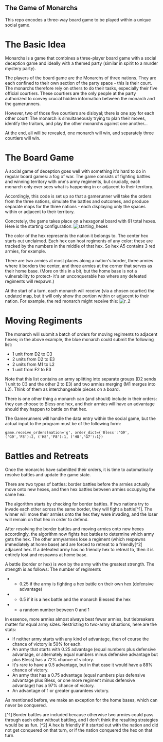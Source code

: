 ## The Game of Monarchs
This repo encodes a three-way board game to be played within a unique social game.

# The Basic Idea
Monarchs is a game that combines a three-player board game with a social deception game and ideally with a themed party (similar in spirit to a murder mystery party). 

The players of the board game are the Monarchs of three nations. They are each confined to their own section of the party space - this is their court. The monarchs therefore rely on others to do their tasks, especially their five official courtiers. These courtiers are the only people at the party authorized to convey crucial hidden information between the monarch and the gamerunners.

However, two of those five courtiers are disloyal; there is one spy for each other court! The monarch is simultaneously trying to plan their moves, identify the traitors, and play the other monarchs against one another...

At the end, all will be revealed, one monarch will win, and separately three courtiers will win.

# The Board Game
A social game of deception goes well with something it's hard to do in regular board games: a fog of war. The game consists of fighting battles and winning territory with one's army regiments, but crucially, each monarch only ever sees what is happening in or adjacent to their territory.

Accordingly, this code is set up so that a gamerunner will take the orders from the three nations, simulate the battles and outcomes, and produce separate maps for the three nations - each displaying only the spaces within or adjacent to their territory.

Concretely, the game takes place on a hexagonal board with 61 total hexes. Here is the starting configuration:
![starting_hexes](https://user-images.githubusercontent.com/1791021/155652013-7c4971c0-b207-4aec-a336-f11fd74c7b05.png)

The color of the hex represents the nation it belongs to. The center hex starts out unclaimed. Each hex can host regiments of any color; these are tracked by the numbers in the middle of that hex. So hex A5 contains 3 red armies, for example.

There are two armies at most places along a nation's border, three armies where it borders the center, and three armies at the corner that serves as their home base. (More on this in a bit, but the home base is not a vulnerability to protect- it's an unconquerable hex where any defeated regiments will respawn.)

At the start of a turn, each monarch will receive (via a chosen courtier) the updated map, but it will only show the portion within or adjacent to their nation. For example, the red monarch might receive this:
![r_2](https://user-images.githubusercontent.com/1791021/155652220-8124a740-8797-4dc1-a12e-c16cafb102b6.png)

# Moving Regiments
The monarch will submit a batch of orders for moving regiments to adjacent hexes; in the above example, the blue monarch could submit the following list:
* 1 unit from D2 to C3
* 2 units from D2 to E3
* 2 units from M1 to L2
* 1 unit from F2 to E3

Note that this list contains an army splitting into separate groups (D2 sends 1 unit to C3 and the other 2 to E3) and two armies merging (M1 merges into L2). Think of them as interchangeable pieces on a board.

There is one other thing a monarch can (and should) include in their orders: they can choose to Bless one hex, and their armies will have an advantage should they happen to battle on that hex.

The Gamerunners will handle the data entry within the social game, but the actual input to the program must be of the following form:

    game.receive_orders(nation='g', order_dict={'Bless':'G9', ('G9','F8'):2, ('H8','F8'):1, ('H8','G7'):1})
    
# Battles and Retreats
Once the monarchs have submitted their orders, it is time to automatically resolve battles and update the game state.

There are two types of battles: border battles before the armies actually move onto new hexes, and then hex battles between armies occupying the same hex. 

The algorithm starts by checking for border battles. If two nations try to invade each other across the same border, they will fight a battle[^1]. The winner will move their armies onto the hex they were invading, and the loser will remain on that hex in order to defend.

After resolving the border battles and moving armies onto new hexes accordingly, the algorithm now fights hex battles to determine which army gets the hex. The other army/armies lose a regiment (which respawns immediately at home base) and are forced to retreat to a friendly[^2] adjacent hex. If a defeated army has no friendly hex to retreat to, then it is entirely lost and respawns at home base.

A battle (border or hex) is won by the army with the greatest strength. The strength is as follows:
The number of regiments
* + 0.25 if the army is fighting a hex battle on their own hex (defensive advantage)
* + 0.5 if it is a hex battle and the monarch Blessed the hex
* + a random number between 0 and 1

In essence, more armies almost always beat fewer armies, but tiebreakers matter for equal army sizes. Restricting to two-army situations, here are the stats:
* If neither army starts with any kind of advantage, then of course the chance of victory is 50% for each.
* An army that starts with 0.25 advantage (equal numbers plus defensive advantage, or alternately equal numbers minus defensive advantage but plus Bless) has a 72% chance of victory.
* It's rare to have a 0.5 advantage, but in that case it would have a 88% chance of victory.
* An army that has a 0.75 advantage (equal numbers plus defensive advantage plus Bless, or one more regiment minus defensive advantage) has a 97% chance of victory.
* An advantage of 1 or greater guarantees victory.

As mentioned before, we make an exception for the home bases, which can never be conquered.


[^1] Border battles are included because otherwise two armies could pass through each other without battling, and I don't think the resulting strategies would be as fun.
[^2] A hex is friendly if it started out with the nation and did not get conquered on that turn, or if the nation conquered the hex on that turn.
